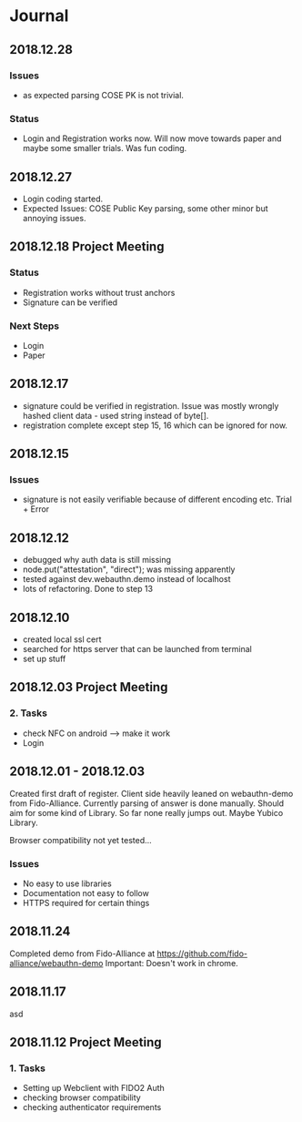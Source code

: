 # Journal

## 2018.12.28

### Issues

* as expected parsing COSE PK is not trivial.

### Status

* Login and Registration works now. Will now move towards paper and maybe some smaller trials. Was fun coding.

## 2018.12.27

* Login coding started.
* Expected Issues: COSE Public Key parsing, some other minor but annoying issues.

## 2018.12.18 Project Meeting

### Status

* Registration works without trust anchors
* Signature can be verified

### Next Steps

* Login
* Paper

## 2018.12.17

* signature could be verified in registration. Issue was mostly wrongly hashed client data - used string instead of byte[].
* registration complete except step 15, 16 which can be ignored for now.

## 2018.12.15

### Issues

* signature is not easily verifiable because of different encoding etc. Trial + Error

## 2018.12.12

* debugged why auth data is still missing
* node.put("attestation", "direct"); was missing apparently
* tested against dev.webauthn.demo instead of localhost
* lots of refactoring. Done to step 13

## 2018.12.10

* created local ssl cert
* searched for https server that can be launched from terminal
* set up stuff

## 2018.12.03 Project Meeting

### 2. Tasks

* check NFC on android --> make it work
* Login

## 2018.12.01 - 2018.12.03

Created first draft of register. Client side heavily leaned on webauthn-demo from Fido-Alliance. Currently parsing of answer is done manually. Should aim for some kind of Library. So far none really jumps out. Maybe Yubico Library.

Browser compatibility not yet tested...

### Issues

* No easy to use libraries
* Documentation not easy to follow
* HTTPS required for certain things

## 2018.11.24

Completed demo from Fido-Alliance at <https://github.com/fido-alliance/webauthn-demo>
Important: Doesn't work in chrome.

## 2018.11.17

asd

## 2018.11.12 Project Meeting

### 1. Tasks

* Setting up Webclient with FIDO2 Auth
* checking browser compatibility
* checking authenticator requirements
